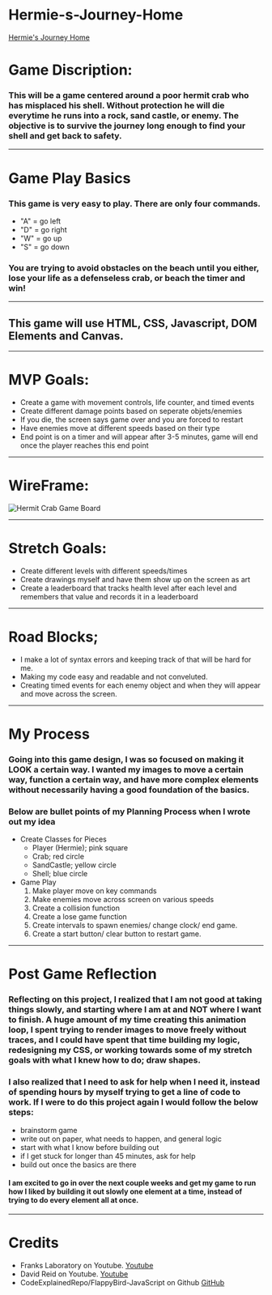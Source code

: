# Hermie-s-Journey-Home

[Hermie's Journey Home](https://joshdewhurst.github.io/Hermies-Journey-Home/)

# Game Discription:
### This will be a game centered around a poor hermit crab who has misplaced his shell. Without protection he will die everytime he runs into a rock, sand castle, or enemy. The objective is to survive the journey long enough to find your shell and get back to safety.
___
# Game Play Basics
### This game is very easy to play. There are only four commands.
- "A" = go left
- "D" = go right
- "W" = go up
- "S" = go down
### You are trying to avoid obstacles on the beach until you either, lose your life as a defenseless crab, or beach the timer and win!
___
## This game will use HTML, CSS, Javascript, DOM Elements and Canvas. 
___
# MVP Goals:
- Create a game with movement controls, life counter, and timed events
- Create different damage points based on seperate objets/enemies
- If you die, the screen says game over and you are forced to restart
- Have enemies move at different speeds based on their type
- End point is on a timer and will appear after 3-5 minutes, game will end once the player reaches this end point
___
# WireFrame:
![Hermit Crab Game Board](https://i.postimg.cc/RZw35sm4/Screen-Shot-2022-08-22-at-9-22-37-AM.png)
___
# Stretch Goals:
- Create different levels with different speeds/times
- Create drawings myself and have them show up on the screen as art 
- Create a leaderboard that tracks health level after each level and remembers that value and records it in a leaderboard 
___
# Road Blocks;
- I make a lot of syntax errors and keeping track of that will be hard for me. 
- Making my code easy and readable and not conveluted.
- Creating timed events for each enemy object and when they will appear and move across the screen. 
___
# My Process
### Going into this game design, I was so focused on making it LOOK a certain way. I wanted my images to move a certain way, function a certain way, and have more complex elements without necessarily having a good foundation of the basics. 
### Below are bullet points of my Planning Process when I wrote out my idea
- Create Classes for Pieces
    - Player (Hermie); pink square
    - Crab; red circle
    - SandCastle; yellow circle
    - Shell; blue circle
- Game Play
    1. Make player move on key commands
    1. Make enemies move across screen on various speeds
    1. Create a collision function
    1. Create a lose game function
    1. Create intervals to spawn enemies/ change clock/ end game.
    1. Create a start button/ clear button to restart game.
___
# Post Game Reflection
### Reflecting on this project, I realized that I am not good at taking things slowly, and starting where I am at and NOT where I want to finish. A huge amount of my time creating this animation loop, I spent trying to render images to move freely without traces, and I could have spent that time building my logic, redesigning my CSS, or working towards some of my stretch goals with what I knew how to do; draw shapes. 
### I also realized that I need to ask for help when I need it, instead of spending hours by myself trying to get a line of code to work. If I were to do this project again I would follow the below steps:
- brainstorm game
- write out on paper, what needs to happen, and general logic
- start with what I know before building out
- if I get stuck for longer than 45 minutes, ask for help
- build out once the basics are there
#### I am excited to go in over the next couple weeks and get my game to run how I liked by building it out slowly one element at a time, instead of trying to do every element all at once.
___
# Credits
 - Franks Laboratory on Youtube. 
 [Youtube](https://www.youtube.com/c/Frankslaboratory/videos)
 - David Reid on Youtube. 
 [Youtube](https://www.youtube.com/watch?v=FwLMz7jMRac)
 - CodeExplainedRepo/FlappyBird-JavaScript on Github
 [GitHub](https://github.com/CodeExplainedRepo/FlappyBird-JavaScript)
